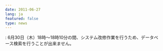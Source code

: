 ```yaml
---
date: 2011-06-27
lang: ja
featured: false
type: news
---
```

: 
6月30日（木）18時～18時10分の間、システム改修作業を行うため、データベース検索を行うことが出来ません。<br/>

